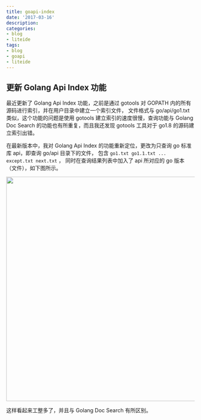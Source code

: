 ```yaml
---
title: goapi-index
date: '2017-03-16'
description:
categories:
- blog
- liteide
tags:
- blog
- goapi
- liteide
---
```

## 更新 Golang Api Index 功能

最近更新了 Golang Api Index 功能，之前是通过 gotools 对 GOPATH 内的所有源码进行索引，并在用户目录中建立一个索引文件，
文件格式与 go/api/go1.txt 类似，这个功能的问题是使用 gotools 建立索引的速度很慢，查询功能与 Golang Doc Search 的功能也有所重复，而且我还发现 gotools 工具对于 go1.8 的源码建立索引出错。

在最新版本中，我对 Golang Api Index 的功能重新定位，更改为只查询 go 标准库 api，即查询 go/api 目录下的文件，
包含 `go1.txt go1.1.txt ... except.txt next.txt` ，
同时在查询结果列表中加入了 api 所对应的 go 版本（文件），如下图所示。

<img src="{{urls.media}}/2017-03-16-goapi-index/goapi-index.png" alt="" width="600">

这样看起来工整多了，并且与 Golang Doc Search 有所区别。